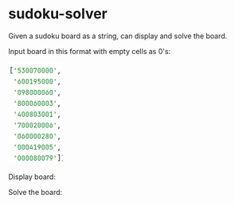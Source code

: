 # sudoku-solver
Given a sudoku board as a string, can display and solve the board.

Input board in this format with empty cells as 0's:

![input string](https://github.com/ryan-shnitman/sudoku-solver/blob/main/imgs/Capture.PNG?raw=true)

Display board:

Solve the board:

